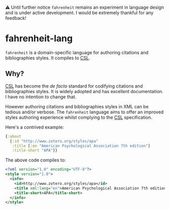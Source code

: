 ⚠️ Until further notice `fahrenheit` remains an experiment in language design and is under active development. I would be extremely thankful for any feedback!


# fahrenheit-lang

`fahrenheit` is a domain-specific language for authoring citations and bibliographies styles. It compiles to [CSL][].



## Why?

[CSL][] has become the _de facto_ standard for codifying citations and bibliographies styles. It is widely adopted and has excellent documentation. I have no intention to change that.

However authoring citations and bibliographies styles in XML can be tedious and/or verbose. The `fahrenheit` language aims to offer an improved styles authoring experience whilst complying to the [CSL][] specification.

Here's a contrived example:

```clojure
{:about
  {:id "http://www.zotero.org/styles/apa"
   :title [:en "American Psychological Association 7th edition"]
   :title-short "APA"}}
```

The above code compiles to:

```xml
<?xml version="1.0" encoding="UTF-8"?>
<style version="1.0">
  <info>
    <id>http://www.zotero.org/styles/apa</id>
    <title xml:lang="en">American Psychological Association 7th edition</title>
    <title-short>APA</title-short>
  </info>
</style>
```

[CSL]: https://citationstyles.org/
